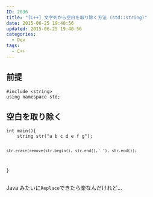 ```yaml
---
ID: 2036
title: "[C++] 文字列から空白を取り除く方法 (std::string)"
date: 2015-06-25 19:40:56
updated: 2015-06-25 19:40:56
categories:
  - Dev
tags:
  - C++
---
```


<!--more-->
<h2>前提</h2>
<pre class="cpp"><code>#include &lt;string&gt;
using namespace std;</code></pre>

<h2>空白を取り除く</h2>
<pre class="cpp"><code>int main(){
    string str("a b c d e f g");

    str.erase(remove(str.begin(), str.end(),' '), str.end());

}</code></pre>

Java みたいに<code>Replace</code>できたら楽なんだけれど…

